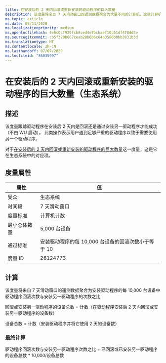 ```yaml
---
title: 在安装后的 2 天内回滚或重新安装的驱动程序的巨大数量
description: 该度量将来自 7 天滑动窗口的遥测数据聚合为大量不同的计算机，这些计算机在安装后 2 天内回滚或重新安装
ms.topic: article
ms.date: 05/11/2020
ms.localizationpriority: medium
ms.openlocfilehash: 4e6c0cf929fcb8ced4e7bcbaef10c51df478dd3e
ms.sourcegitcommit: cb5f370b867ceab28b6b6c64a3586b0bb3831b3d
ms.translationtype: HT
ms.contentlocale: zh-CN
ms.lasthandoff: 07/07/2020
ms.locfileid: "86035997"
---
```

# <a name="myriad-of-drivers-that-were-rolled-back-or-re-installed-within-2-days-of-installation-ecosystem"></a>在安装后的 2 天内回滚或重新安装的驱动程序的巨大数量（生态系统）

## <a name="description"></a>描述

该度量跟踪驱动程序在安装后 2 天内是回滚还是通过安装另一驱动程序才能成功（不由 WU 启动）。 此类操作表示用户遇到足够严重的驱动程序以致于需要使用另一个驱动程序。

对于[在安装后的 2 天内回滚或重新安装的驱动程序的巨大数量](https://docs.microsoft.com/windows-hardware/drivers/dashboard/myriad-drivers-rolled-back-standard)这一度量，这是它在生态系统中的对应项。

## <a name="measure-attributes"></a>度量属性

|属性|值|
|----|----|
|受众|生态系统|
|时间段|7 天滑动窗口|
|度量标准|计算机计数|
|最小总体数量|5,000 台设备|
|通过标准|安装驱动程序的每 10,000 台设备的回滚次数小于等于 10|
|度量 ID|26124773|

## <a name="calculation"></a>计算

该度量将来自 7 天滑动窗口的遥测数据聚合为安装驱动程序的每 10,000 台设备中驱动程序回滚次数与安装另一驱动程序的次数之比

回滚或安装另一驱动程序的设备总数 = 计数（在驱动程序安装后 2 天内回滚或安装另一驱动程序的设备数）

设备总数 = 计数（安装驱动程序并将它使用 2 天的设备数）

### <a name="final-calculation"></a>最终计算

驱动程序回滚次数与安装另一驱动程序次数之比 = 已回滚或已安装另一驱动程序的设备总数 * 10,000/设备总数

